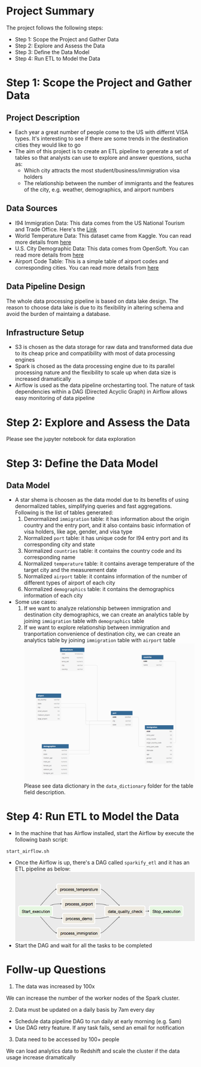 # Project Summary
The project follows the following steps:
* Step 1: Scope the Project and Gather Data
* Step 2: Explore and Assess the Data
* Step 3: Define the Data Model
* Step 4: Run ETL to Model the Data

# Step 1: Scope the Project and Gather Data
##  Project Description
- Each year a great number of people come to the US with differnt VISA types. It's interesting to see if there are some trends in the destination cities they would like to go
- The aim of this project is to create an ETL pipeline to generate a set of tables so that analysts can use to explore and answer questions, sucha as:
  * Which city attracts the most student/business/immigration visa holders
  * The relationship between the number of immigrants and the features of the city, e.g. weather, demographics, and airport numbers

## Data Sources
- I94 Immigration Data: This data comes from the US National Tourism and Trade Office. Here's the [Link](https://travel.trade.gov/research/reports/i94/historical/2016.html)
- World Temperature Data: This dataset came from Kaggle. You can read more details from [here](https://www.kaggle.com/berkeleyearth/climate-change-earth-surface-temperature-data)
- U.S. City Demographic Data: This data comes from OpenSoft. You can read more details from [here](https://public.opendatasoft.com/explore/dataset/us-cities-demographics/export/)
- Airport Code Table: This is a simple table of airport codes and corresponding cities. You can read more details from [here](https://datahub.io/core/airport-codes#data)

## Data Pipeline Design
The whole data processing pipeline is based on data lake design. The reason to choose data lake is due to its flexibility in altering schema and avoid the burden of maintaing a database.

## Infrastructure Setup
- S3 is chosen as the data storage for raw data and transformed data due to its cheap price and compatibility with most of data processing engines
- Spark is chosed as the data processing engine due to its parallel processing nature and the flexibility to scale up when data size is increased dramatically
- Airflow is used as the data pipeline orchestarting tool. The nature of task dependencies within a DAG (Directed Acyclic Graph) in Airflow allows easy monitoring of data pipeline

# Step 2: Explore and Assess the Data
Please see the jupyter notebook for data exploration

# Step 3: Define the Data Model
## Data Model
- A star shema is choosen as the data model due to its benefits of using denormalized tables, simplifying queries and fast aggregations. Following is the list of tables generated:
    1. Denormalized `immigration` table: it has information about the origin country and the entry port, and it also contains basic information of visa holders, like age, gender, and visa type
    2. Normalized `port` table: it has unique code for I94 entry port and its corresponding city and state
    3. Normalized `countries` table: it contains the country code and its corresponding name
    4. Normalized `temperature` table: it contains average temperature of the target city and the measurement date
    5. Normalized `airport` table: it contains information of the number of different types of airport of each city
    6. Normalized `demographics` table: it contains the demographics information of each city
- Some use cases:
    1. If we want to analyze relationship between immigration and destination city demographics, we can create an analytics table by joining `immigration` table with `demographics` table
    2. If we want to explore relationship between immigration and tranportation convenience of destination city, we can create an analytics table by joining `immigration` table with `airport` table
![alt text](img/data_model.png)
Please see data dictionary in the `data_dictionary` folder for the table field description.

# Step 4: Run ETL to Model the Data
* In the machine that has Airflow installed, start the Airflow by execute the following bash script:
```
start_airflow.sh
```
* Once the Airflow is up, there's a DAG called `sparkify_etl` and it has an ETL pipeline as below:
![alt text](img/data_pipeline.png)
* Start the DAG and wait for all the tasks to be completed

# Follw-up Questions
1. The data was increased by 100x

We can increase the number of the worker nodes of the Spark cluster. 

2. Data must be updated on a daily basis by 7am every day

- Schedule data pipeline DAG to run daily at early morning (e.g. 5am)
- Use DAG retry feature. If any task fails, send an email for notification

3. Data need to be accessed by 100+ people 

We can load analytics data to Redshift and scale the cluster if the data usage increase dramatically 
